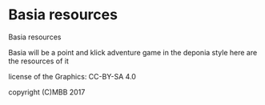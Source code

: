 # Basia resources
Basia resources

Basia will be a point and klick adventure game in the deponia style 
here are the resources of it

license of the Graphics: CC-BY-SA 4.0

copyright (C)MBB 2017
